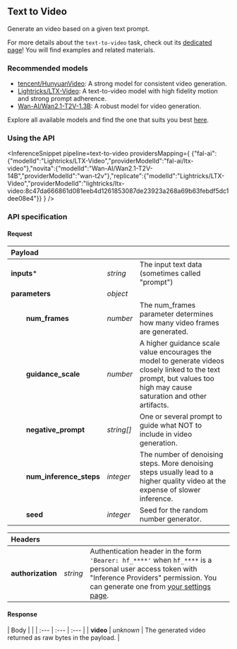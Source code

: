 <!---
This markdown file has been generated from a script. Please do not edit it directly.
For more details, check out:
- the `generate.ts` script: https://github.com/huggingface/hub-docs/blob/main/scripts/inference-providers/scripts/generate.ts
- the task template defining the sections in the page: https://github.com/huggingface/hub-docs/tree/main/scripts/inference-providers/templates/task/text-to-video.handlebars
- the input jsonschema specifications used to generate the input markdown table: https://github.com/huggingface/huggingface.js/blob/main/packages/tasks/src/tasks/text-to-video/spec/input.json
- the output jsonschema specifications used to generate the output markdown table: https://github.com/huggingface/huggingface.js/blob/main/packages/tasks/src/tasks/text-to-video/spec/output.json
- the snippets used to generate the example:
  - curl: https://github.com/huggingface/huggingface.js/blob/main/packages/tasks/src/snippets/curl.ts
  - python: https://github.com/huggingface/huggingface.js/blob/main/packages/tasks/src/snippets/python.ts
  - javascript: https://github.com/huggingface/huggingface.js/blob/main/packages/tasks/src/snippets/js.ts
- the "tasks" content for recommended models: https://huggingface.co/api/tasks
--->

## Text to Video

Generate an video based on a given text prompt.

<Tip>

For more details about the `text-to-video` task, check out its [dedicated page](https://huggingface.co/tasks/text-to-video)! You will find examples and related materials.

</Tip>

### Recommended models

- [tencent/HunyuanVideo](https://huggingface.co/tencent/HunyuanVideo): A strong model for consistent video generation.
- [Lightricks/LTX-Video](https://huggingface.co/Lightricks/LTX-Video): A text-to-video model with high fidelity motion and strong prompt adherence.
- [Wan-AI/Wan2.1-T2V-1.3B](https://huggingface.co/Wan-AI/Wan2.1-T2V-1.3B): A robust model for video generation.

Explore all available models and find the one that suits you best [here](https://huggingface.co/models?inference=warm&pipeline_tag=text-to-video&sort=trending).

### Using the API


<InferenceSnippet
    pipeline=text-to-video
    providersMapping={ {"fal-ai":{"modelId":"Lightricks/LTX-Video","providerModelId":"fal-ai/ltx-video"},"novita":{"modelId":"Wan-AI/Wan2.1-T2V-14B","providerModelId":"wan-t2v"},"replicate":{"modelId":"Lightricks/LTX-Video","providerModelId":"lightricks/ltx-video:8c47da666861d081eeb4d1261853087de23923a268a69b63febdf5dc1dee08e4"}} }
/>



### API specification

#### Request

| Payload |  |  |
| :--- | :--- | :--- |
| **inputs*** | _string_ | The input text data (sometimes called "prompt") |
| **parameters** | _object_ |  |
| **&nbsp;&nbsp;&nbsp;&nbsp;&nbsp;&nbsp;&nbsp;&nbsp;num_frames** | _number_ | The num_frames parameter determines how many video frames are generated. |
| **&nbsp;&nbsp;&nbsp;&nbsp;&nbsp;&nbsp;&nbsp;&nbsp;guidance_scale** | _number_ | A higher guidance scale value encourages the model to generate videos closely linked to the text prompt, but values too high may cause saturation and other artifacts. |
| **&nbsp;&nbsp;&nbsp;&nbsp;&nbsp;&nbsp;&nbsp;&nbsp;negative_prompt** | _string[]_ | One or several prompt to guide what NOT to include in video generation. |
| **&nbsp;&nbsp;&nbsp;&nbsp;&nbsp;&nbsp;&nbsp;&nbsp;num_inference_steps** | _integer_ | The number of denoising steps. More denoising steps usually lead to a higher quality video at the expense of slower inference. |
| **&nbsp;&nbsp;&nbsp;&nbsp;&nbsp;&nbsp;&nbsp;&nbsp;seed** | _integer_ | Seed for the random number generator. |


| Headers |   |    |
| :--- | :--- | :--- |
| **authorization** | _string_ | Authentication header in the form `'Bearer: hf_****'` when `hf_****` is a personal user access token with "Inference Providers" permission. You can generate one from [your settings page](https://huggingface.co/settings/tokens/new?ownUserPermissions=inference.serverless.write&tokenType=fineGrained). |


#### Response

| Body |  |
| :--- | :--- | :--- |
| **video** | _unknown_ | The generated video returned as raw bytes in the payload. |

